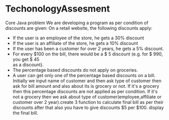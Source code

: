 # TechonologyAssesment
Core Java problem 
We are developing a program as per condition of discounts are given:
On	a	retail	website,	the	following	discounts	apply:
- If	the	user	is	an	employee	of	the	store,	he	gets	a	30%	discount
- If	the	user	is	an	affiliate	of	the	store,	he	gets	a	10%	discount
- If	the	user	has	been	a	customer	for	over	2	years,	he	gets	a	5%	discount.
- For	every	$100	on	the	bill,	there	would	be	a	$	5	discount	(e.g.	for	$	990,	you	get	$	45	
as	a	discount).
- The	percentage	based	discounts	do	not	apply	on	groceries.
- A	user	can	get	only	one	of	the	percentage	based	discounts	on	a	bill.
Initially we input name of customer and then ask type of customer then ask for bill amount and also about its is grocery or not.
If it's a grocery then this percentage discounts are not applied as per condition. 
If it's not a grocery then we ask about type of customer(employee,affiliate or customer over 2 year).create 3 function to calculate final bill as per their discounts after that also you have to give discounts $5 per $100.
display the final bill.
